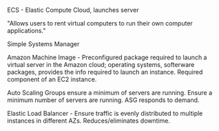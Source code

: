 ECS - Elastic Compute Cloud, launches server

"Allows users to rent virtual computers to run their own computer applications."

Simple Systems Manager


Amazon Machine Image - Preconfigured package required to launch a virtual server in the Amazon cloud; operating systems, softerware packages, provides the info required to launch an instance. Required component of an EC2 instance. 

Auto Scaling Groups ensure a minimum of servers are running. Ensure a minimum number of servers are running. ASG responds to demand. 

Elastic Load Balancer - Ensure traffic is evenly distributed to multiple instances in different AZs. Reduces/eliminates downtime. 